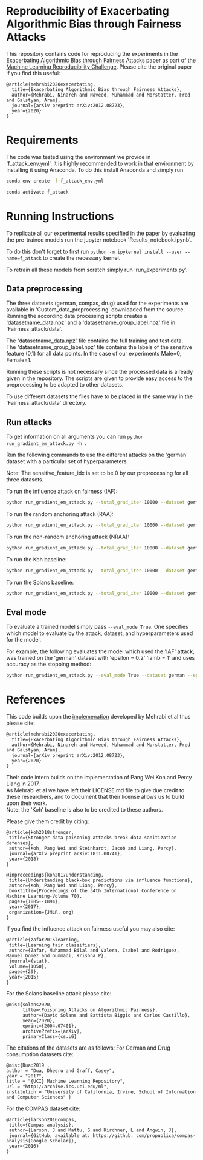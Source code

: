 # Reproducibility of Exacerbating Algorithmic Bias through Fairness Attacks
This repository contains code for reproducing the experiments in the [Exacerbating Algorithmic Bias through Fairness Attacks](https://arxiv.org/pdf/2012.08723.pdf) paper as part of the [Machine Learning Reproducibility Challenge](https://paperswithcode.com/rc2021).
Please cite the original paper if you find this useful:
```
@article{mehrabi2020exacerbating,
  title={Exacerbating Algorithmic Bias through Fairness Attacks},
  author={Mehrabi, Ninareh and Naveed, Muhammad and Morstatter, Fred and Galstyan, Aram},
  journal={arXiv preprint arXiv:2012.08723},
  year={2020}
}
```


# Requirements
The code was tested using the environment we provide in 'f_attack_env.yml'.
It is highly recommended to work in that environment by installing it using Anaconda.
To do this install Anaconda and simply run

```bash
conda env create -f f_attack_env.yml
```

```bash
conda activate f_attack
```

# Running Instructions

To replicate all our experimental results specified in the paper by evaluating the pre-trained models run the jupyter notebook 'Results_notebook.ipynb'.

To do this don't forget to first run ```python -m ipykernel install --user --name=f_attack``` to create the necessary kernel.

To retrain all these models from scratch simply run 'run_experiments.py'.

## Data preprocessing

The three datasets (german, compas, drug) used for the experiments are available in 'Custom_data_preprocessing' downloaded from the source.
Running the according data processing scripts creates a 'datasetname_data.npz' and a 'datasetname_group_label.npz' file in 'Fairness_attack/data'.

The 'datasetname_data.npz' file contains the full training and test data. <br/>
The 'datasetname_group_label.npz' file contains the labels of the sensitive feature (0,1) for all data points. In the case of our experiments Male=0, Female=1.

Running these scripts is not necessary since the processed data is already given in the repository.
The scripts are given to provide easy access to the preprocessing to be adapted to other datasets.

To use different datasets the files have to be placed in the same way in the 'Fairness_attack/data' directory.

## Run attacks

To get information on all arguments you can run ```python run_gradient_em_attack.py -h ```.

Run the following commands to use the different attacks on the 'german' dataset with a particular set of hyperparameters.

Note: The sensitive_feature_idx is set to be 0 by our preprocessing for all three datasets.

To run the influence attack on fairness (IAF):
```bash
python run_gradient_em_attack.py --total_grad_iter 10000 --dataset german --epsilon 0.5 --lamb 1 --method IAF --sensitive_feature_idx 0 --stopping_method Accuracy
```

To run the random anchoring attack (RAA):
```bash
python run_gradient_em_attack.py --total_grad_iter 10000 --dataset german --epsilon 0.5 --method RAA --sensitive_feature_idx 0 --stopping_method Accuracy
```

To run the non-random anchoring attack (NRAA):
```bash
python run_gradient_em_attack.py --total_grad_iter 10000 --dataset german --epsilon 0.5 --method NRAA --sensitive_feature_idx 0 --stopping_method Accuracy
```

To run the Koh baseline:
```bash
python run_gradient_em_attack.py --total_grad_iter 10000 --dataset german --epsilon 0.5 --method Koh --sensitive_feature_idx 0 --stopping_method Accuracy
```

To run the Solans baseline:
```bash
python run_gradient_em_attack.py --total_grad_iter 10000 --dataset german --epsilon 0.5 --method Solans --sensitive_feature_idx 0 --stopping_method Accuracy
```

## Eval mode

To evaluate a trained model simply pass ``` --eval_mode True ```.
One specifies which model to evaluate by the attack, dataset, and hyperparameters used for the model.

For example, the following evaluates the model which used the 'IAF' attack, was trained on the 'german' dataset with 'epsilon = 0.2' 'lamb = 1' and uses accuracy as the stopping method:

```bash
python run_gradient_em_attack.py --eval_mode True --dataset german --epsilon 0.2 --method IAF --sensitive_feature_idx 0 --lamb 1 --stopping_method Accuracy
```



# References

This code builds upon the [implemenation](https://github.com/Ninarehm/attack) developed by Mehrabi et al thus please cite:

```
@article{mehrabi2020exacerbating,
  title={Exacerbating Algorithmic Bias through Fairness Attacks},
  author={Mehrabi, Ninareh and Naveed, Muhammad and Morstatter, Fred and Galstyan, Aram},
  journal={arXiv preprint arXiv:2012.08723},
  year={2020}
}
```


Their code intern builds on the implementation of Pang Wei Koh and Percy Liang in 2017. <br/>
As Mehrabi et al we have left their LICENSE.md file to give due credit to these researchers, and to document that their license allows us to build upon their work. <br/>
Note: the 'Koh' baseline is also to be credited to these authors.

Please give them credit by citing:

 ```
@article{koh2018stronger,
  title={Stronger data poisoning attacks break data sanitization defenses},
  author={Koh, Pang Wei and Steinhardt, Jacob and Liang, Percy},
  journal={arXiv preprint arXiv:1811.00741},
  year={2018}
}
 ```
 ```
@inproceedings{koh2017understanding,
  title={Understanding black-box predictions via influence functions},
  author={Koh, Pang Wei and Liang, Percy},
  booktitle={Proceedings of the 34th International Conference on Machine Learning-Volume 70},
  pages={1885--1894},
  year={2017},
  organization={JMLR. org}
}
 ```

If you find the influence attack on fairness useful you may also cite:
 ```
@article{zafar2015learning,
  title={Learning fair classifiers},
  author={Zafar, Muhammad Bilal and Valera, Isabel and Rodriguez, Manuel Gomez and Gummadi, Krishna P},
  journal={stat},
  volume={1050},
  pages={29},
  year={2015}
}
 ```

For the Solans baseline attack please cite:
```
@misc{solans2020,
      title={Poisoning Attacks on Algorithmic Fairness},
      author={David Solans and Battista Biggio and Carlos Castillo},
      year={2020},
      eprint={2004.07401},
      archivePrefix={arXiv},
      primaryClass={cs.LG}
 ```

The citations of the datasets are as follows:
  For German and Drug consumption datasets cite:
 ```
@misc{Dua:2019 ,
author = "Dua, Dheeru and Graff, Casey",
year = "2017",
title = "{UCI} Machine Learning Repository",
url = "http://archive.ics.uci.edu/ml",
institution = "University of California, Irvine, School of Information and Computer Sciences" }
 ```
 For the COMPAS dataset cite:
 ```
@article{larson2016compas,
  title={Compas analysis},
  author={Larson, J and Mattu, S and Kirchner, L and Angwin, J},
  journal={GitHub, available at: https://github. com/propublica/compas-analysis[Google Scholar]},
  year={2016}
}